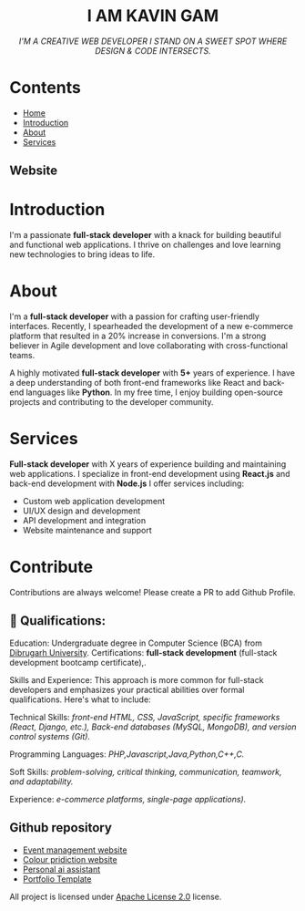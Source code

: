 <h1 align="center">I AM KAVIN GAM</h1>
<p align="center"><i>I'M A CREATIVE WEB DEVELOPER I STAND ON A SWEET SPOT WHERE DESIGN & CODE INTERSECTS.</i></p>

# Contents
  - [Home](#)
  - [Introduction](#)
  - [About](#)
  - [Services](#)
## Website
[](https://img.shields.io/badge/web-app-white?style=flat-square&logo=windows&color=red)
# Introduction
I'm a passionate <b>full-stack developer</b> with a knack for building beautiful and functional web applications. I thrive on challenges and love learning new technologies to bring ideas to life.
# About
I'm a <b>full-stack developer</b> with a passion for crafting user-friendly interfaces.  Recently, I spearheaded the development of a new e-commerce platform that resulted in a 20% increase in conversions. I'm a strong believer in Agile development and love collaborating with cross-functional teams.

A highly motivated <b>full-stack developer</b> with <b>5+</b> years of experience.  I have a deep understanding of both front-end frameworks like React and back-end languages like <b>Python</b>.  In my free time, I enjoy building open-source projects and contributing to the developer community.
# Services
<b>Full-stack developer</b> with X years of experience building and maintaining web applications. I specialize in front-end development using <b>React.js</b> and back-end development with <b>Node.js</b>  I offer services including:
* Custom web application development
* UI/UX design and development
* API development and integration
* Website maintenance and support
# Contribute

Contributions are always welcome! Please create a PR to add Github Profile.

## :pencil: Qualifications:

Education: Undergraduate degree in Computer Science (BCA) from [Dibrugarh University](#).
Certifications: <b>full-stack development</b> (full-stack development bootcamp certificate),.

Skills and Experience:
This approach is more common for full-stack developers and emphasizes your practical abilities over formal qualifications. Here's what to include:

Technical Skills: <i>front-end HTML, CSS, JavaScript, specific frameworks (React, Django, etc.), Back-end databases (MySQL, MongoDB), and version control systems (Git).</i>

Programming Languages: <i>PHP,Javascript,Java,Python,C++,C.</i>

Soft Skills: <i>problem-solving, critical thinking, communication, teamwork, and adaptability.</i>

Experience: <i>e-commerce platforms, single-page applications).</i>


## Github repository
- [Event management website ](#)
- [Colour pridiction website ](#)
- [Personal ai assistant ](#)
- [Portfolio Template ](#)


All project is licensed under [Apache License 2.0](#) license.
